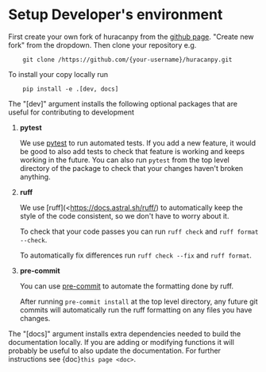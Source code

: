 # Setup Developer's environment

First create your own fork of huracanpy from the [github page](https://github.com/Huracan-project/huracanpy).
"Create new fork" from the dropdown.
Then clone your repository e.g.

```shell
    git clone /https://github.com/{your-username}/huracanpy.git
```

To install your copy locally run
```shell
    pip install -e .[dev, docs]
```

The "[dev]" argument installs the following optional packages that are useful for
contributing to development

1. **pytest**

    We use [pytest](https://docs.pytest.org/en/latest/) to run automated tests. If you
    add a new feature, it would be good to also add tests to check that feature is
    working and keeps working in the future. You can also run `pytest` from the top
    level directory of the package to check that your changes haven't broken anything.

2. **ruff**

    We use [ruff](<https://docs.astral.sh/ruff/) to automatically keep the style of the code consistent, so we don't have to worry about it.

    To check that your code passes you can run `ruff check` and `ruff format --check`.

    To automatically fix differences run `ruff check --fix` and `ruff format`.

3. **pre-commit**

    You can use [pre-commit](https://pre-commit.com/) to automate the formatting done by ruff.

    After running `pre-commit install` at the top level directory, any future git commits will automatically run the ruff formatting on any files you have changes.


The "[docs]" argument installs extra dependencies needed to build the documentation locally.
If you are adding or modifying functions it will probably be useful to also update the documentation.
For further instructions see {doc}`this page <doc>`.
